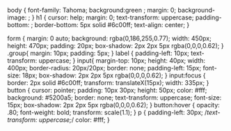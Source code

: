 body {
	font-family: Tahoma;
	background:green ;
	margin: 0;
    background-image: ; 
}
h1 {
	cursor: help;
	margin: 0;
	text-transform: uppercase;
	padding-bottom: ;
	border-bottom: 5px solid #6c00ff;
	text-align: center;
}

form {
	margin: 0 auto;
	background: rgba(0,186,255,0.77);
	width: 450px;
	height: 470px;
	padding: 20px;
	box-shadow: 2px 2px 5px rgba(0,0,0,0.62);
}
.group{
	margin: 10px;
	padding: 5px;
}
label {
	padding-left: 10px;
	text-transform: uppercase;
}
input{
	margin-top: 10px;
	height: 40px;
	width: 400px;
	border-radius: 20px/20px;
	border: none;
    padding-left: 15px;
    font-size: 18px;
    box-shadow: 2px 2px 5px rgba(0,0,0,0.62);
}
input:focus {
	border: 2px solid #6c00ff;
	transform: translateX(15px);
	width: 335px;
}
button {
	cursor: pointer;
	padding: 10px 30px;
	height: 50px;
	color: #fff;
	background: #5200a5;
	border: none;
	text-transform: uppercase;
	font-size: 15px;
	box-shadow: 2px 2px 5px rgba(0,0,0,0.62);
}
button:hover {
	opacity: .80;
	font-weight: bold;
	transform: scale(1.1);
}
p {
	padding-left: 30px;
	/*text-transform: uppercase;*/
	color: #fff;
}
